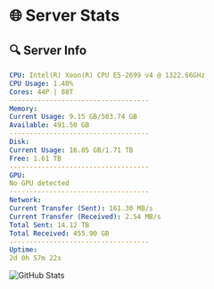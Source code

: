 # 🌐 Server Stats
## 🔍 Server Info
```yaml
CPU: Intel(R) Xeon(R) CPU E5-2699 v4 @ 1322.66GHz
CPU Usage: 1.40%
Cores: 44P | 88T
-----------------------------------
Memory:
Current Usage: 9.15 GB/503.74 GB
Available: 491.50 GB
-----------------------------------
Disk:
Current Usage: 16.05 GB/1.71 TB
Free: 1.61 TB
-----------------------------------
GPU:
No GPU detected
-----------------------------------
Network:
Current Transfer (Sent): 161.30 MB/s
Current Transfer (Received): 2.54 MB/s
Total Sent: 14.12 TB
Total Received: 455.90 GB
-----------------------------------
Uptime:
2d 0h 57m 22s
```
![GitHub Stats](https://img.shields.io/badge/Updated-2025-02-09_23:40:40-blue)